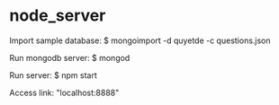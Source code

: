 # node_server

Import sample database: $ mongoimport -d quyetde -c questions.json

Run mongodb server: $ mongod

Run server: $ npm start

Access link: "localhost:8888"
